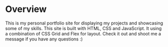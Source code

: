 <h1>Overview</h1>
<p>This is my personal portfolio site for displaying my projects and showcasing some of my skills. This site is built with HTML, CSS and JavaScript. It using a combination of CSS Grid and Flex for layout. Check it out and shoot me a message if you have any questions :)</p>

